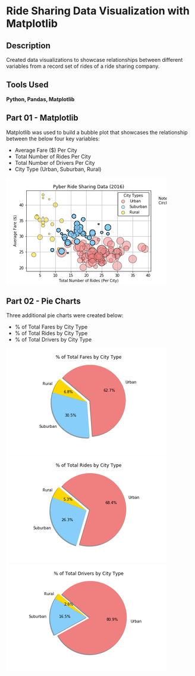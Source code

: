 # Ride Sharing Data Visualization with Matplotlib

## Description
Created data visualizations to showcase relationships between different variables from a record set of rides of a ride sharing company.

## Tools Used
**Python, Pandas, Matplotlib**

## Part 01 - Matplotlib
Matplotlib was used to build a bubble plot that showcases the relationship between the below four key variables:

* Average Fare ($) Per City
* Total Number of Rides Per City
* Total Number of Drivers Per City
* City Type (Urban, Suburban, Rural)

![Result](Images/01_ride_share_bubblePlot.png)

## Part 02 - Pie Charts

Three additional pie charts were created below:

* % of Total Fares by City Type
* % of Total Rides by City Type
* % of Total Drivers by City Type

![Result](Images/02_TotalFares_PieChart.png)
![Result](Images/03_TotalRides_PieChart.png)
![Result](Images/04_TotalDrivers_PieChart.png)